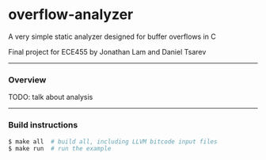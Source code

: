 # overflow-analyzer

A very simple static analyzer designed for buffer overflows in C

Final project for ECE455 by Jonathan Lam and Daniel Tsarev

---

### Overview
TODO: talk about analysis

---

### Build instructions
```bash
$ make all  # build all, including LLVM bitcode input files
$ make run  # run the example
```
